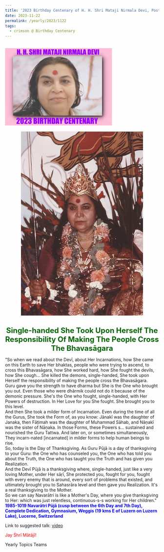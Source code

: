 ```yaml
---
title: '2023 Birthday Centenary of H. H. Shri Mataji Nirmala Devi, Post 33 as Thanksgiving'
date: 2023-11-22
permalink: /yearly/2023/1122
tags:
  - crimson @ Birthday Centenary
---
```


<br>
<div style="text-align: left"><img src="/images/100Years.jpg" width="350" /></div><br>

<div style="text-align: center"><img src="/images/image1299_1985-1019_Photo_credit_Alessandra_Pallini.jpg" /></div>

<br>
<p style="color:DarkGreen; text-align:center">
<font size="+2"><b>Single-handed She Took Upon Herself The Responsibility Of Making The People Cross The Bhavasāgara</b><br></font>
</p>

<p>
"So when we read about the Devī, about Her Incarnations, how She came on this Earth to save Her bhaktas, people who were trying to ascend, to cross this Bhavasāgara, how She worked hard, how She fought the devils, how She cough... She killed the demons, single-handed, She took upon Herself the responsibility of making the people cross the Bhavasāgara.<br>
Guru gave you the strength to have dharma but She is the One who brought you out. Even those who were dhārmik could not do it because of the demonic pressure. She's the One who fought, single-handed, with Her Powers of destruction. In Her Love for you She fought. She brought you to this level.<br>
And then She took a milder form of Incarnation. Even during the time of all the Gurus, She took the Form of, as you know: Jānakī was the daughter of Janaka, then Fāṭimah was the daughter of Muhammad Sāhab, and Nāṇakī was the sister of Nāṇaka. In those Forms, these Powers s... sustained and nourished the Guru Tattwa. And later on, or sometimes simultaneously, They incarn-nated [incarnated] in milder forms to help human beings to rise.<br>
So, today is the Day of Thanksgiving. As Guru Pūjā is a day of thanksgiving to your Guru: the One who has counseled you, the One who has told you about the Truth, the One who has taught you the Truth and has given you Realization.<br>
And the Devī Pūjā is a thanksgiving where, single-handed, just like a very loving Mother, under Her sāṛī, She protected you, fought for you, fought with every enemy that is around, every sort of problems that existed, and ultimately brought you to Sahasrāra level and then gave you Realization. It's a real thanksgiving to the Mother.<br>
So we can say Navarātri is like a Mother's Day, where you give thanksgiving to Her: which was just relentless, continuous-s-s working for Her children."<br>
<font color="blue"><b>1985-1019 Navarātri Pūjā (cusp between the 6th Day and 7th Day), Complete Dedication, Gymnasium, Weggis (19 kms E of Luzern on Luzern Lake), Lucerne, Switzerland</b></font><br>
</p>

Link to suggested talk: <a href="https://vimeo.com/76555487"> video</a><br>

<p style="color:red;">Jay Śhrī Mātājī!<br></p>

<p>Yearly Topics Teams</p>